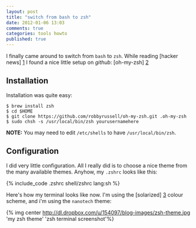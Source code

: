 ```yaml
---
layout: post
title: "switch from bash to zsh"
date: 2012-01-06 13:03
comments: true
categories: tools howto
published: true
---
```


I finally came around to switch from `bash` to `zsh`.  While reading [hacker news] [1]
I found a nice little setup on *github*: [oh-my-zsh] [2]


<!-- more -->

Installation
------------

Installation was quite easy:

	$ brew install zsh
	$ cd $HOME
	$ git clone https://github.com/robbyrussell/oh-my-zsh.git .oh-my-zsh
	$ sudo chsh -s /usr/local/bin/zsh yourusernamehere

**NOTE:**
  You may need to edit `/etc/shells` to have `/usr/local/bin/zsh`.

Configuration
-------------

I did very little configuration.  All I really did is to choose a nice
theme from the many available themes.  Anyhow, my `.zshrc` looks like this:

{% include_code .zshrc shell/zshrc lang:sh %}

Here's how my terminal looks like now.  I'm using the [solarized] [3] colour scheme,
and i'm using the `nanotech` theme:

{% img center http://dl.dropbox.com/u/154097/blog-images/zsh-theme.jpg 'my zsh theme' 'zsh terminal screenshot'%}



  [1]: https://news.ycombinator.com                   "hackernews"
  [2]: https://github.com/robbyrussell/oh-my-zsh      "oh-my-zsh"
  [3]: http://ethanschoonover.com/solarized           "solarized"

